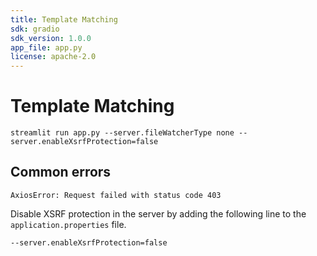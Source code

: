```yaml
---
title: Template Matching
sdk: gradio
sdk_version: 1.0.0
app_file: app.py
license: apache-2.0
---
```


# Template Matching

```shell
streamlit run app.py --server.fileWatcherType none --server.enableXsrfProtection=false
```

## Common errors

```text
AxiosError: Request failed with status code 403
```

Disable XSRF protection in the server by adding the following line to the `application.properties` file.

```bash 
--server.enableXsrfProtection=false
```
